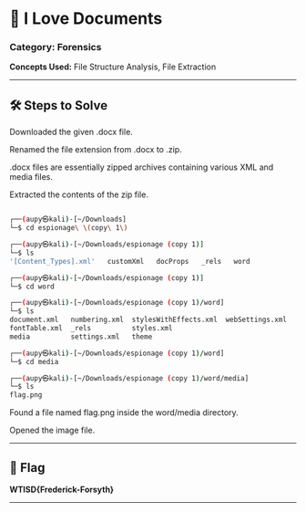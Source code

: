# 📝 I Love Documents

### Category: Forensics

**Concepts Used:** File Structure Analysis, File Extraction

---

## 🛠️ Steps to Solve

Downloaded the given .docx file.

Renamed the file extension from .docx to .zip.

.docx files are essentially zipped archives containing various XML and media files.

Extracted the contents of the zip file.

```bash

┌──(aupy㉿kali)-[~/Downloads]
└─$ cd espionage\ \(copy\ 1\)

┌──(aupy㉿kali)-[~/Downloads/espionage (copy 1)]
└─$ ls
'[Content_Types].xml'   customXml   docProps   _rels   word

┌──(aupy㉿kali)-[~/Downloads/espionage (copy 1)]
└─$ cd word

┌──(aupy㉿kali)-[~/Downloads/espionage (copy 1)/word]
└─$ ls
document.xml   numbering.xml  stylesWithEffects.xml  webSettings.xml
fontTable.xml  _rels          styles.xml
media          settings.xml   theme

┌──(aupy㉿kali)-[~/Downloads/espionage (copy 1)/word]
└─$ cd media

┌──(aupy㉿kali)-[~/Downloads/espionage (copy 1)/word/media]
└─$ ls
flag.png
```

Found a file named flag.png inside the word/media directory.

Opened the image file.

---

## 🎯 Flag

**WTISD{Frederick-Forsyth}**

---
